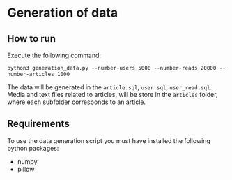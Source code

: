 # Generation of data

## How to run

Execute the following command:

```
python3 generation_data.py --number-users 5000 --number-reads 20000 --number-articles 1000
```

The data will be generated in the `article.sql`, `user.sql`, `user_read.sql`. Media and text files related to articles, will be store in the `articles` folder, where each subfolder corresponds to an article.

## Requirements

To use the data generation script you must have installed the following python packages:

- numpy
- pillow